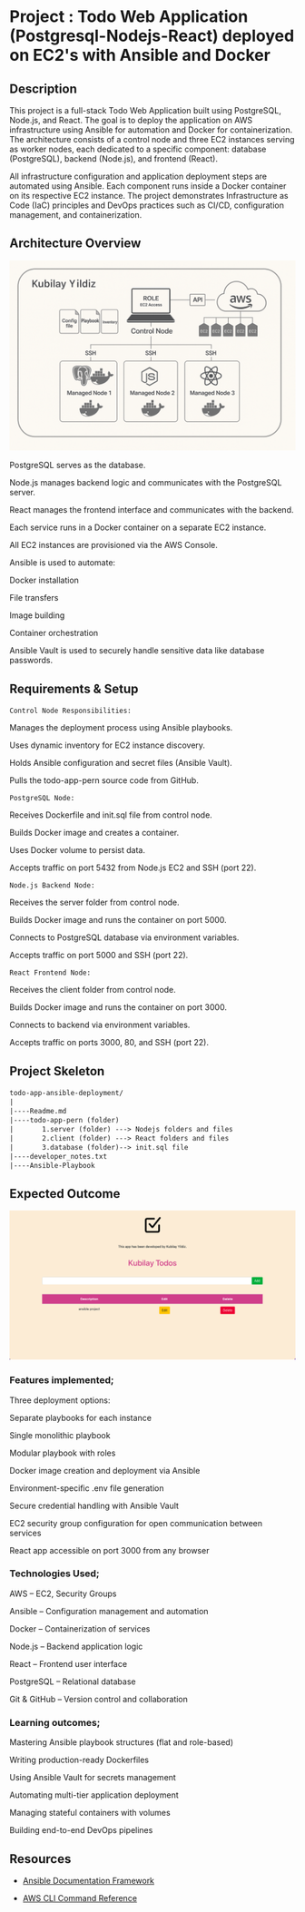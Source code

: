 # Project : Todo Web Application (Postgresql-Nodejs-React) deployed on EC2's with Ansible and Docker

## Description

This project is a full-stack Todo Web Application built using PostgreSQL, Node.js, and React. The goal is to deploy the application on AWS infrastructure using Ansible for automation and Docker for containerization. The architecture consists of a control node and three EC2 instances serving as worker nodes, each dedicated to a specific component: database (PostgreSQL), backend (Node.js), and frontend (React).

All infrastructure configuration and application deployment steps are automated using Ansible. Each component runs inside a Docker container on its respective EC2 instance. The project demonstrates Infrastructure as Code (IaC) principles and DevOps practices such as CI/CD, configuration management, and containerization.

## Architecture Overview

![Project_007](./ansible-project.png)

PostgreSQL serves as the database.

Node.js manages backend logic and communicates with the PostgreSQL server.

React manages the frontend interface and communicates with the backend.

Each service runs in a Docker container on a separate EC2 instance.

All EC2 instances are provisioned via the AWS Console.

Ansible is used to automate:

Docker installation

File transfers

Image building

Container orchestration

Ansible Vault is used to securely handle sensitive data like database passwords.

## Requirements & Setup

 	Control Node Responsibilities:
 
 Manages the deployment process using Ansible playbooks.

 Uses dynamic inventory for EC2 instance discovery.

 Holds Ansible configuration and secret files (Ansible Vault).

 Pulls the todo-app-pern source code from GitHub.

 	PostgreSQL Node:
	
 Receives Dockerfile and init.sql file from control node.

 Builds Docker image and creates a container.

 Uses Docker volume to persist data.

 Accepts traffic on port 5432 from Node.js EC2 and SSH (port 22).
 
 	Node.js Backend Node:
	
 Receives the server folder from control node.

 Builds Docker image and runs the container on port 5000.

 Connects to PostgreSQL database via environment variables.

 Accepts traffic on port 5000 and SSH (port 22).

 	React Frontend Node:
	
 Receives the client folder from control node.

 Builds Docker image and runs the container on port 3000.

 Connects to backend via environment variables.

 Accepts traffic on ports 3000, 80, and SSH (port 22).
 
 

## Project Skeleton 

```text
todo-app-ansible-deployment/
|
|----Readme.md               
|----todo-app-pern (folder)  
|       1.server (folder) ---> Nodejs folders and files
|       2.client (folder) ---> React folders and files
|       3.database (folder)--> init.sql file 
|----developer_notes.txt     
|----Ansible-Playbook        
```

## Expected Outcome

![Todo Web Page](./kubilaystodoapp.png)

### Features implemented;

Three deployment options:

Separate playbooks for each instance

Single monolithic playbook

Modular playbook with roles

Docker image creation and deployment via Ansible

Environment-specific .env file generation

Secure credential handling with Ansible Vault

EC2 security group configuration for open communication between services

React app accessible on port 3000 from any browser

### Technologies Used;

AWS – EC2, Security Groups

Ansible – Configuration management and automation

Docker – Containerization of services

Node.js – Backend application logic

React – Frontend user interface

PostgreSQL – Relational database

Git & GitHub – Version control and collaboration


### Learning outcomes;

Mastering Ansible playbook structures (flat and role-based)

Writing production-ready Dockerfiles

Using Ansible Vault for secrets management

Automating multi-tier application deployment

Managing stateful containers with volumes

Building end-to-end DevOps pipelines

## Resources

- [Ansible Documentation Framework](https://docs.ansible.com/ansible/2.5/user_guide/index.html)

- [AWS CLI Command Reference](https://docs.aws.amazon.com/cli/latest/index.html)

